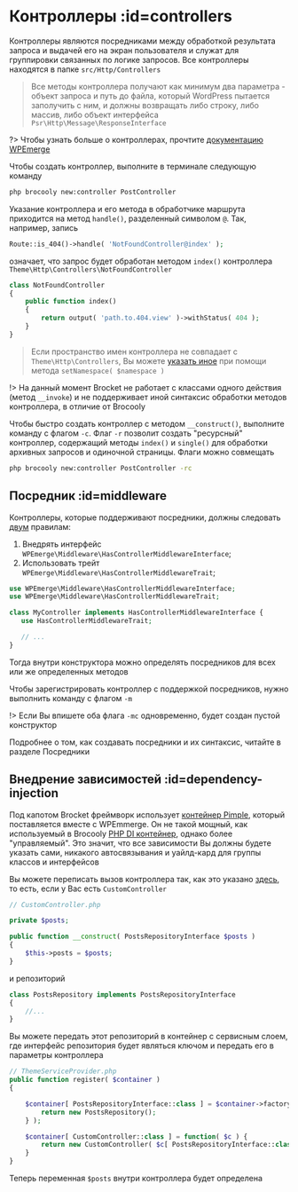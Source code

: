 # Контроллеры :id=controllers

Контроллеры являются посредниками между обработкой результата запроса и выдачей его на экран пользователя и служат для группировки связанных по логике запросов. Все контроллеры находятся в папке `src/Http/Controllers`

> Все методы контроллера получают как минимум два параметра - объект запроса и путь до файла, который WordPress пытается заполучить с ним, и должны возвращать либо строку, либо массив, либо объект интерфейса `Psr\Http\Message\ResponseInterface`

?> Чтобы узнать больше о контроллерах, прочтите [документацию WPEmerge](https://docs.wpemerge.com/#/framework/routing/controllers)

Чтобы создать контроллер, выполните в терминале следующую команду

```sh
php brocooly new:controller PostController
```

Указание контроллера и его метода в обработчике маршрута приходится на метод `handle()`, разделенный символом `@`. Так, например, запись

```php
Route::is_404()->handle( 'NotFoundController@index' );
```

означает, что запрос будет обработан методом `index()` контроллера `Theme\Http\Controllers\NotFoundController`

```php
class NotFoundController
{
    public function index()
    {
        return output( 'path.to.404.view' )->withStatus( 404 );
    }
}
```

> Если пространство имен контроллера не совпадает с `Theme\Http\Controllers`, Вы можете [указать иное](https://docs.wpemerge.com/#/framework/routing/defining-routes?id=namespace) при помощи метода `setNamespace( $namespace )`

!> На данный момент Brocket не работает с классами одного действия (метод `__invoke`) и не поддерживает иной синтаксис обработки методов контроллера, в отличие от Brocooly

Чтобы быстро создать контроллер с методом `__construct()`, выполните команду с флагом `-c`. Флаг `-r` позволит создать "ресурсный" контроллер, содержащий методы `index()` и `single()` для обработки архивных запросов и одиночной страницы. Флаги можно совмещать

```sh
php brocooly new:controller PostController -rc
```

## Посредник :id=middleware

Контроллеры, которые поддерживают посредники, должны следовать [двум](https://docs.wpemerge.com/#/framework/routing/middleware?id=controller-middleware) правилам:

1. Внедрять интерфейс `WPEmerge\Middleware\HasControllerMiddlewareInterface`;
2. Использовать трейт `WPEmerge\Middleware\HasControllerMiddlewareTrait`;

```php
use WPEmerge\Middleware\HasControllerMiddlewareInterface;
use WPEmerge\Middleware\HasControllerMiddlewareTrait;

class MyController implements HasControllerMiddlewareInterface {
   use HasControllerMiddlewareTrait;

   // ...
}
```

Тогда внутри конструктора можно определять посредников для всех или же определенных методов

Чтобы зарегистрировать контроллер с поддержкой посредников, нужно выполнить команду с флагом `-m`

!> Если Вы впишете оба флага `-mc` одновременно, будет создан пустой конструктор

Подробнее о том, как создавать посредники и их синтаксис, читайте в разделе Посредники

## Внедрение зависимостей :id=dependency-injection

Под капотом Brocket фреймворк использует [контейнер Pimple](https://github.com/silexphp/Pimple), который поставляется вместе с WPEmmerge. Он не такой мощный, как используемый в Brocooly [PHP DI контейнер](https://php-di.org/), однако более "управляемый". Это значит, что все зависимости Вы должны будете указать сами, никакого автосвязывания и уайлд-кард для группы классов и интерфейсов

Вы можете переписать вызов контроллера так, как это указано [здесь](https://docs.wpemerge.com/#/framework/routing/controllers?id=instantiation), то есть, если у Вас есть `CustomController`

```php
// CustomController.php

private $posts;

public function __construct( PostsRepositoryInterface $posts )
{
    $this->posts = $posts;
}
```

и репозиторий

```php
class PostsRepository implements PostsRepositoryInterface
{
    //...
}
```

Вы можете передать этот репозиторий в контейнер с сервисным слоем, где интерфейс репозитория будет являться ключом и передать его в параметры контроллера

```php
// ThemeServiceProvider.php
public function register( $container )
{

    $container[ PostsRepositoryInterface::class ] = $container->factory( function( $c ) {
        return new PostsRepository();
    } );

    $container[ CustomController::class ] = function( $c ) {
        return new CustomController( $c[ PostsRepositoryInterface::class ] );
    }
}
```

Теперь переменная `$posts` внутри контроллера будет определена